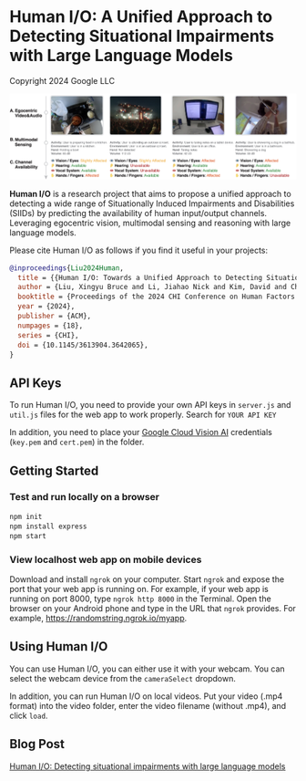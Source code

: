 # Human I/O: A Unified Approach to Detecting Situational Impairments with Large Language Models

Copyright 2024 Google LLC

[![Human IO](images/teaser.png)](https://research.google/pubs/human-io-towards-comprehensive-detection-of-situational-impairments-in-everyday-activities/)

**Human I/O** is a research project that aims to propose a unified approach to
detecting a wide range of Situationally Induced Impairments and Disabilities
(SIIDs) by predicting the availability of human input/output channels. Leveraging
egocentric vision, multimodal sensing and reasoning with large language models.

Please cite Human I/O as follows if you find it useful in your projects:

```bibtex
@inproceedings{Liu2024Human,
  title = {{Human I/O: Towards a Unified Approach to Detecting Situational Impairments}},
  author = {Liu, Xingyu Bruce and Li, Jiahao Nick and Kim, David and Chen, Xiang `Anthony' and Du, Ruofei},
  booktitle = {Proceedings of the 2024 CHI Conference on Human Factors in Computing Systems},
  year = {2024},
  publisher = {ACM},
  numpages = {18},
  series = {CHI},
  doi = {10.1145/3613904.3642065},
}
```

## API Keys

To run Human I/O, you need to provide your own API keys in `server.js` and `util.js` files for the web app to work properly. Search for `YOUR API KEY`

In addition, you need to place your [Google Cloud Vision AI](https://cloud.google.com/vision) credentials (`key.pem` and `cert.pem`) in the folder.

## Getting Started

### Test and run locally on a browser

```bash
npm init
npm install express
npm start
```

### View localhost web app on mobile devices

Download and install `ngrok` on your computer.
Start `ngrok` and expose the port that your web app is running on. For example, if your web app is running on port 8000, type `ngrok http 8000` in the Terminal.
Open the browser on your Android phone and type in the URL that `ngrok` provides. For example, <https://randomstring.ngrok.io/myapp>.

## Using Human I/O

You can use Human I/O, you can either use it with your webcam. You can select the webcam device from the `cameraSelect` dropdown.

In addition, you can run Human I/O on local videos. Put your video (.mp4 format) into the video folder, enter the video filename (without .mp4), and click `load`.

## Blog Post

[Human I/O: Detecting situational impairments with large language models
](https://research.google/blog/human-io-detecting-situational-impairments-with-large-language-models/)
